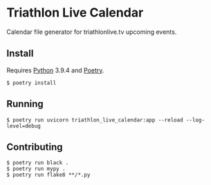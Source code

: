 # Triathlon Live Calendar

Calendar file generator for triathlonlive.tv upcoming events.

## Install

Requires [Python](https://python.org) 3.9.4 and [Poetry](https://python-poetry.org).

```console
$ poetry install
```

## Running

```console
$ poetry run uvicorn triathlon_live_calendar:app --reload --log-level=debug
```

## Contributing

```console
$ poetry run black .
$ poetry run mypy .
$ poetry run flake8 **/*.py
```

